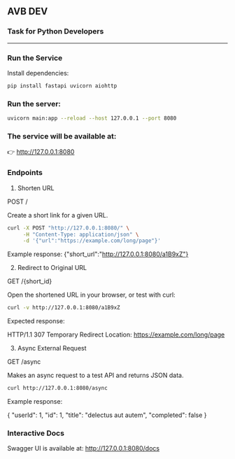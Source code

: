 ## AVB DEV
### Task for Python Developers

---
### Run the Service

Install dependencies:

```bash
pip install fastapi uvicorn aiohttp
```
### Run the server:

```bash
uvicorn main:app --reload --host 127.0.0.1 --port 8080
```

### The service will be available at:
👉 http://127.0.0.1:8080

### Endpoints
1. Shorten URL

POST /

Create a short link for a given URL.
```bash
curl -X POST "http://127.0.0.1:8080/" \
     -H "Content-Type: application/json" \
     -d '{"url":"https://example.com/long/page"}'
```

Example response: {"short_url":"http://127.0.0.1:8080/a1B9xZ"}

2. Redirect to Original URL

GET /{short_id}

Open the shortened URL in your browser, or test with curl:

```bash
curl -v http://127.0.0.1:8080/a1B9xZ
```

Expected response:

HTTP/1.1 307 Temporary Redirect
Location: https://example.com/long/page

3. Async External Request

GET /async

Makes an async request to a test API and returns JSON data.

```bash
curl http://127.0.0.1:8080/async
```

Example response:

{
  "userId": 1,
  "id": 1,
  "title": "delectus aut autem",
  "completed": false
}

### Interactive Docs

Swagger UI is available at:
http://127.0.0.1:8080/docs
